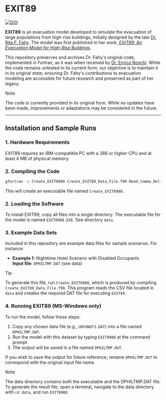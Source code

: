 # EXIT89 

[![DOI](https://zenodo.org/badge/878729635.svg)](https://doi.org/10.5281/zenodo.14014021)



**EXIT89** is an evacuation model developed to simulate the evacuation of large populations from high-rise buildings, initially designed by the late [Dr. Rita F. Fahy](https://en.wikipedia.org/wiki/Rita_Fahy). The model was first published in her work, [*EXIT89: An Evacuation Model for High-Rise Buildings*](http://www.iafss.org/publications/fss/3/815).

This repository preserves and archives Dr. Fahy's original code, implemented in Fortran, as it was when received by [Dr. Enrico Ronchi](https://orcid.org/0000-0002-2789-6359). While the code remains untested in its current form, our objective is to maintain it in its original state, ensuring Dr. Fahy's contributions to evacuation modeling are accessible for future research and preserved as part of her legacy.

> [!NOTE]
>  The code is currently provided in its original form. While no updates have been made, improvements or adaptations may be considered in the future.

---

## Installation and Sample Runs

### 1. Hardware Requirements
EXIT89 requires an IBM-compatible PC with a 386 or higher CPU and at least 4 MB of physical memory.

### 2. Compiling the Code

```bash
gfortran -o Create_EXIT8908 Create_EXIT89_Data_File.f90 Read_Comma_Delimited_File.f90 Length.f90
```

This will create an executable file named `Create_EXIT8908`.

### 2. Loading the Software
To install EXIT89, copy all files into a single directory. The executable file for the model is named `EXIT8908.EXE`. See directory `data`.

### 3. Example Data Sets
Included in this repository are example data files for sample scenarios. For instance:
- **Example 1:** Nighttime Hotel Scenario with Disabled Occupants  
  **Input file:** `DPHILTMP.DAT` (see data)

> [!TIP]
> To generate this file, run `Create_EXIT8908`, which is produced by compiling `Create_EXIT89_Data_File.f90`. 
> This program reads the CSV file located in `data` and creates the required DAT file for executing `EXIT89`.

### 4. Running EXIT89 (MS-Windows only)
To run the model, follow these steps:
1. Copy any chosen data file (e.g., `UOFUNGT3.DAT`) into a file named `DPHILTMP.DAT`.
2. Run the model with this dataset by typing `EXIT8908` at the command prompt.
3. The output will be saved in a file named `DPHILTMP.OUT`.

If you wish to save the output for future reference, rename `DPHILTMP.OUT` to correspond with the original input file name.

> [!NOTE] 
> The data directory contains both the executable and the DPHILTMP.DAT file. 
> To generate the result file, open a terminal, navigate to the data directory with `cd data`, and run `EXIT8908`.
